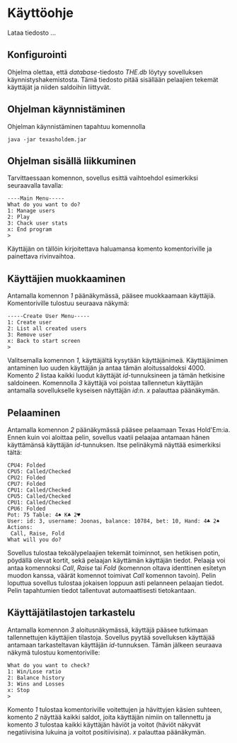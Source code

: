 # Käyttöohje
Lataa tiedosto ...
## Konfigurointi
Ohjelma olettaa, että *database*-tiedosto *THE.db* löytyy sovelluksen käynnistyshakemistosta. Tämä tiedosto pitää sisällään pelaajien tekemät käyttäjät ja niiden saldoihin liittyvät.
## Ohjelman käynnistäminen
Ohjelman käynnistäminen tapahtuu komennolla

    java -jar texasholdem.jar
    
## Ohjelman sisällä liikkuminen

Tarvittaessaan komennon, sovellus esittä vaihtoehdol esimerkiksi seuraavalla tavalla:

    ----Main Menu-----
    What do you want to do? 
    1: Manage users
    2: Play
    3: Chack user stats
    x: End program
    >
    
Käyttäjän on tällöin kirjoitettava haluamansa komento komentoriville ja painettava rivinvaihtoa.

## Käyttäjien muokkaaminen

Antamalla komennon *1* päänäkymässä, pääsee muokkaamaan käyttäjiä. Komentoriville tulostuu seuraava näkymä:

    -----Create User Menu-----
    1: Create user
    2: List all created users
    3: Remove user
    x: Back to start screen
    >
    
Valitsemalla komennon *1*, käyttäjältä kysytään käyttäjänimeä. Käyttäjänimen antaminen luo uuden käyttäjän ja antaa tämän aloitussaldoksi 4000. Komento *2* listaa kaikki luodut käyttäjät *id*-tunnuksineen ja tämän hetkisine saldoineen. Komennolla *3* käyttäjä voi poistaa tallennetun käyttäjän antamalla sovellukselle kyseisen näyttäjän *id*:n. *x* palauttaa päänäkymän.

## Pelaaminen

Antamalla komennon *2* päänäkymässä pääsee pelaamaan Texas Hold'Em:ia. Ennen kuin voi aloittaa pelin, sovellus vaatii pelaajaa antamaan hänen käyttämänsä käyttäjän *id*-tunnuksen. Itse pelinäkymä näyttää esimerkiksi tältä:

    CPU4: Folded
    CPU5: Called/Checked
    CPU2: Folded
    CPU7: Folded
    CPU1: Called/Checked
    CPU5: Called/Checked
    CPU1: Called/Checked
    CPU6: Folded
    Pot: 75 Table: 4♠ K♣ 2♥ 
    User: id: 3, username: Joonas, balance: 10784, bet: 10, Hand: 4♣ 2♠ 
    Actions: 
     Call, Raise, Fold
    What will you do? 

Sovellus tulostaa tekoälypelaajien tekemät toiminnot, sen hetikisen potin, pöydällä olevat kortit, sekä pelaajan käyttämän käyttäjän tiedot. Pelaaja voi antaa komennoksi *Call*, *Raise* tai *Fold* (komennon oltava identtinen esitetyn muodon kanssa, väärät komennot toimivat *Call* komennon tavoin). Pelin loputtua sovellus tulostaa jokaisen loppuun asti pelanneen pelaajan tiedot. Pelin tapahtumien tiedot tallentuvat automaattisesti tietokantaan.

## Käyttäjätilastojen tarkastelu

Antamalla komennon *3* aloitusnäkymässä, käyttäjä pääsee tutkimaan tallennettujen käyttäjien tilastoja. Sovellus pyytää sovelluksen käyttäjää antamaan tarkasteltavan käyttäjän *id*-tunnuksen. Tämän jälkeen seuraava näkymä tulostuu komentoriville:

    What do you want to check?
    1: Win/Lose ratio
    2: Balance history
    3: Wins and Losses
    x: Stop
    >

Komento *1* tulostaa komentoriville voitettujen ja hävittyjen käsien suhteen, komento *2* näyttää kaikki saldot, joita käyttäjän nimiin on tallennettu ja komento *3* tulostaa kaikki käyttäjän häviöt ja voitot (häviöt näkyvät negatiivisina lukuina ja voitot positiivisina). *x* palauttaa päänäkymän.



